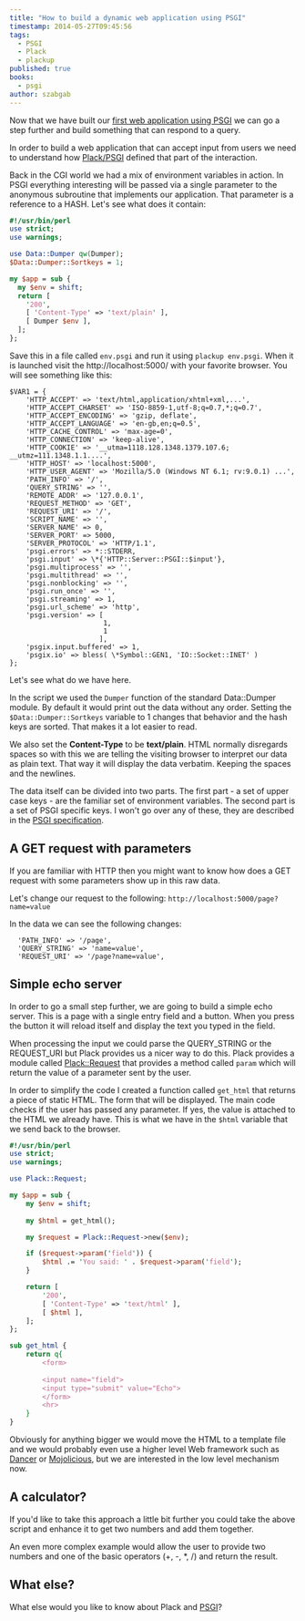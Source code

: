 ```yaml
---
title: "How to build a dynamic web application using PSGI"
timestamp: 2014-05-27T09:45:56
tags:
  - PSGI
  - Plack
  - plackup
published: true
books:
  - psgi
author: szabgab
---
```



Now that we have built our [first web application using PSGI](/getting-started-with-psgi)
we can go a step further and build something that can respond to a query.


In order to build a web application that can accept input from users we need
to understand how [Plack/PSGI](http://plackperl.org/) defined that
part of the interaction.

Back in the CGI world we had a mix of environment variables in action.
In PSGI everything interesting will be passed via a single parameter
to the anonymous subroutine that implements our application. That parameter
is a reference to a HASH. Let's see what does it contain:


```perl
#!/usr/bin/perl
use strict;
use warnings;

use Data::Dumper qw(Dumper);
$Data::Dumper::Sortkeys = 1;

my $app = sub {
  my $env = shift;
  return [
    '200',
    [ 'Content-Type' => 'text/plain' ],
    [ Dumper $env ],
  ];
};
```

Save this in a file called `env.psgi` and run it using `plackup env.psgi`.
When it is launched visit the http://localhost:5000/ with your favorite browser.
You will see something like this:

```
$VAR1 = {
    'HTTP_ACCEPT' => 'text/html,application/xhtml+xml,...',
    'HTTP_ACCEPT_CHARSET' => 'ISO-8859-1,utf-8;q=0.7,*;q=0.7',
    'HTTP_ACCEPT_ENCODING' => 'gzip, deflate',
    'HTTP_ACCEPT_LANGUAGE' => 'en-gb,en;q=0.5',
    'HTTP_CACHE_CONTROL' => 'max-age=0',
    'HTTP_CONNECTION' => 'keep-alive',
    'HTTP_COOKIE' => '__utma=1118.128.1348.1379.107.6; __utmz=111.1348.1.1....',
    'HTTP_HOST' => 'localhost:5000',
    'HTTP_USER_AGENT' => 'Mozilla/5.0 (Windows NT 6.1; rv:9.0.1) ...',
    'PATH_INFO' => '/',
    'QUERY_STRING' => '',
    'REMOTE_ADDR' => '127.0.0.1',
    'REQUEST_METHOD' => 'GET',
    'REQUEST_URI' => '/',
    'SCRIPT_NAME' => '',
    'SERVER_NAME' => 0,
    'SERVER_PORT' => 5000,
    'SERVER_PROTOCOL' => 'HTTP/1.1',
    'psgi.errors' => *::STDERR,
    'psgi.input' => \*{'HTTP::Server::PSGI::$input'},
    'psgi.multiprocess' => '',
    'psgi.multithread' => '',
    'psgi.nonblocking' => '',
    'psgi.run_once' => '',
    'psgi.streaming' => 1,
    'psgi.url_scheme' => 'http',
    'psgi.version' => [
                       1,
                       1
                      ],
    'psgix.input.buffered' => 1,
    'psgix.io' => bless( \*Symbol::GEN1, 'IO::Socket::INET' )
};
```

Let's see what do we have here.

In the script we used the `Dumper` function of the
standard Data::Dumper module. By default it would print out
the data without any order. Setting the `$Data::Dumper::Sortkeys`
variable to 1 changes that behavior and the hash keys are sorted. That makes
it a lot easier to read.

We also set the **Content-Type** to be **text/plain**. 
HTML normally disregards spaces so with this we are telling the visiting browser
to interpret our data as plain text. That way it will display the data verbatim.
Keeping the spaces and the newlines.

The data itself can be divided into two parts. The first part - a set of upper case keys - 
are the familiar set of environment variables. The second part is a set of PSGI specific
keys. I won't go over any of these, they are described in the 
[PSGI specification](http://plackperl.org/).

## A GET request with parameters

If you are familiar with HTTP then you might want to know how does
a GET request with some parameters show up in this raw data.

Let's change our request to the following:
`http://localhost:5000/page?name=value`

In the data we can see the following changes:

```
  'PATH_INFO' => '/page',
  'QUERY_STRING' => 'name=value',
  'REQUEST_URI' => '/page?name=value',
```

## Simple echo server

In order to go a small step further, we are going to build a simple
echo server. This is a page with a single entry field and a button.
When you press the button it will reload itself and display the
text you typed in the field.

When processing the input we could parse the QUERY_STRING or the REQUEST_URI
but Plack provides us a nicer way to do this. Plack provides a module called
[Plack::Request](https://metacpan.org/pod/Plack::Request) that provides
a method called `param` which will return the value of a parameter sent by the user.

In order to simplify the code I created a function called `get_html`
that returns a piece of static HTML. The form that will be displayed.
The main code checks if the user has passed any parameter. If yes, the
value is attached to the HTML we already have. This is what we have in
the `$html` variable that we send back to the browser.

```perl
#!/usr/bin/perl
use strict;
use warnings;

use Plack::Request;

my $app = sub {
    my $env = shift;
 
    my $html = get_html();

    my $request = Plack::Request->new($env);

    if ($request->param('field')) {
        $html .= 'You said: ' . $request->param('field');
    }

    return [
        '200',
        [ 'Content-Type' => 'text/html' ],
        [ $html ],
    ];
}; 

sub get_html {
    return q{
        <form>
  
        <input name="field">
        <input type="submit" value="Echo">
        </form>
        <hr>
    }
}
```

Obviously for anything bigger we would move the HTML to a template file
and we would probably even use a higher level Web framework such as 
[Dancer](/dancer) or [Mojolicious](/mojolicious),
but we are interested in the low level mechanism now.

## A calculator?

If you'd like to take this approach a little bit further
you could take the above script and enhance it to get two
numbers and add them together.

An even more complex example would allow the user to provide two numbers
and one of the basic operators (+, -, *, /) and return the result. 

## What else?

What else would you like to know about Plack and [PSGI](/psgi)?

